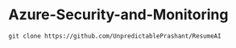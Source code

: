 # Azure-Security-and-Monitoring

```
git clone https://github.com/UnpredictablePrashant/ResumeAI
```
